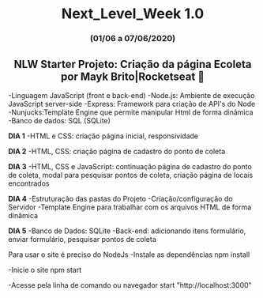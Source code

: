 <h1 align="center">Next_Level_Week 1.0</h1>
<h3 align="center">(01/06 a 07/06/2020)</h3>

<h2 align="center">  NLW Starter Projeto: Criação da página Ecoleta por Mayk Brito|Rocketseat 🚀</h2>


-Linguagem JavaScript (front e back-end)
-Node.js: Ambiente de execução JavaScript server-side
-Express: Framework para criação de API's do Node
-Nunjucks:Template Engine que permite manipular Html de forma dinâmica
-Banco de dados: SQL (SQLite)

<strong>DIA 1</strong> 
-HTML e CSS: criação página inicial, responsividade

<strong>DIA 2</strong> 
-HTML, CSS: criação página de cadastro do ponto de coleta


<strong>DIA 3</strong> 
-HTML, CSS e JavaScript: continuação página de cadastro do ponto de coleta, modal para 
pesquisar pontos de coleta, criação página de locais encontrados


<strong>DIA 4</strong> 
-Estruturação das pastas do Projeto
-Criação/configuração do Servidor
-Template Engine para trabalhar com os arquivos HTML de forma dinâmica
	

<strong>DIA 5</strong> 
-Banco de Dados: SQLite
-Back-end: adicionando itens formulário, enviar formulário, pesquisar pontos de coleta


Para usar o site é preciso do NodeJs
-Instale as dependências
npm install

-Inicie o site
npm start

-Acesse pela linha de comando ou navegador
start "http://localhost:3000"
